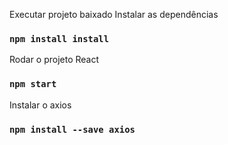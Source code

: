Executar projeto baixado
Instalar as dependências
### `npm install install`

Rodar o projeto React
### `npm start`

Instalar o axios
### `npm install --save axios`